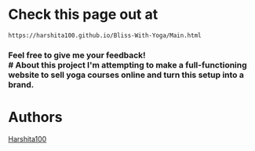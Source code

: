 # Check this page out at 
```https://harshita100.github.io/Bliss-With-Yoga/Main.html```
<br>
<h3>Feel free to give me your feedback!
<br>
# About this project
I'm attempting to make a full-functioning website to sell yoga courses online and turn this setup into a brand.
<br>
  
# Authors
[Harshita100](https://github.com/Harshita100)
